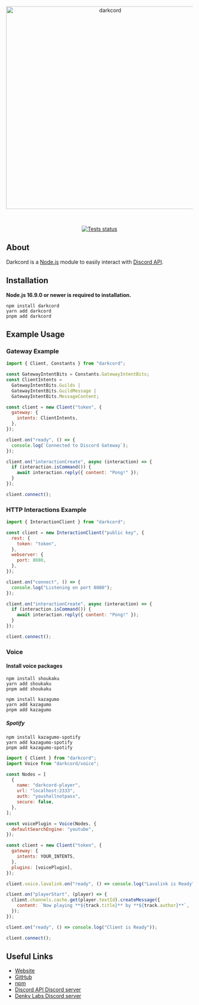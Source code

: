 <div align="center">
	<br />
    	<p>
		<img src="https://media.discordapp.net/attachments/903700220259487767/1068110112687935518/darkcord.png" width="546" alt="darkcord" />
	</p>
    <br />
    	<p>
		<a href="https://github.com/denkylabs/darkcord/actions"><img src="https://github.com/denkylabs/darkcord/actions/workflows/tests.yml/badge.svg" alt="Tests status" /></a>
	</p>
</div>

## About

Darkcord is a [Node.js](https://nodejs.org) module to easily interact with
[Discord API](https://discord.com/developers/docs/intro).

## Installation

**Node.js 16.9.0 or newer is required to installation.**

```sh-session
npm install darkcord
yarn add darkcord
pnpm add darkcord
```

## Example Usage

### Gateway Example

```js
import { Client, Constants } from "darkcord";

const GatewayIntentBits = Constants.GatewayIntentBits;
const ClientIntents =
  GatewayIntentBits.Guilds |
  GatewayIntentBits.GuildMessage |
  GatewayIntentBits.MessageContent;

const client = new Client("token", {
  gateway: {
    intents: ClientIntents,
  },
});

client.on("ready", () => {
  console.log(`Connected to Discord Gateway`);
});

client.on("interactionCreate", async (interaction) => {
  if (interaction.isCommand()) {
    await interaction.reply({ content: "Pong!" });
  }
});

client.connect();
```

### HTTP Interactions Example

```js
import { InteractionClient } from "darkcord";

const client = new InteractionClient("public key", {
  rest: {
    token: "token",
  },
  webserver: {
    port: 8080,
  },
});

client.on("connect", () => {
  console.log("Listening on port 8080");
});

client.on("interactionCreate", async (interaction) => {
  if (interaction.isCommand()) {
    await interaction.reply({ content: "Pong!" });
  }
});

client.connect();
```

### Voice

#### Install voice packages

```sh-session
npm install shoukaku
yarn add shoukaku
pnpm add shoukaku

npm install kazagumo
yarn add kazagumo
pnpm add kazagumo
```

##### Spotify

```sh-session
npm install kazagumo-spotify
yarn add kazagumo-spotify
pnpm add kazagumo-spotify
```

```js
import { Client } from "darkcord";
import Voice from "darkcord/voice";

const Nodes = [
  {
    name: "darkcord-player",
    url: "localhost:2333",
    auth: "youshallnotpass",
    secure: false,
  },
];

const voicePlugin = Voice(Nodes, {
  defaultSearchEngine: "youtube",
});

const client = new Client("token", {
  gateway: {
    intents: YOUR_INTENTS,
  },
  plugins: [voicePlugin],
});

client.voice.lavalink.on("ready", () => console.log("Lavalink is Ready"));

client.on("playerStart", (player) => {
  client.channels.cache.get(player.textId).createMessage({
    content: `Now playing **${track.title}** by **${track.author}**`,
  });
});

client.on("ready", () => console.log("Client is Ready"));

client.connect();
```

## Useful Links

- [Website](https://darkcord.denkylabs.com)
- [GitHub](https://github.com/denkylabs/darkcord)
- [npm](https://npmjs.com/package/darkcord)
- [Discord API Discord server](https://discord.gg/discord-api)
- [Denky Labs Discord server](https://discord.gg/98DNuKDx8j)

